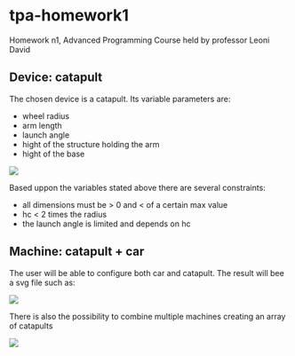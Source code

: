 # tpa-homework1
Homework n1, Advanced Programming Course held by professor Leoni David 

## Device: catapult
The chosen device is a catapult.
Its variable parameters are:
- wheel radius
- arm length 
- launch angle
- hight of the structure holding the arm
- hight of the base

![](https://github.com/MuttiGiacomo/tpa-homework1/blob/main/svg/Catapult_legenda.svg)

Based uppon the variables stated above there are several constraints:
- all dimensions must be > 0 and < of a certain max value
- hc < 2 times the radius
- the launch angle is limited and depends on hc


## Machine: catapult + car
The user will be able to configure both car and catapult.
The result will bee a svg file such as:

![](https://github.com/MuttiGiacomo/tpa-homework1/blob/main/svg/machineNC.svg)

There is also the possibility to combine multiple machines 
creating an array of catapults

![](https://github.com/MuttiGiacomo/tpa-homework1/blob/main/svg/machine-array.svg)